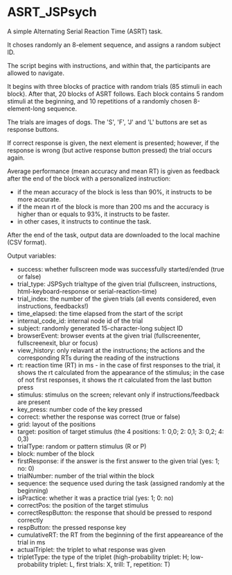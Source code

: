 # ASRT_JSPsych
A simple Alternating Serial Reaction Time (ASRT) task.

It choses randomly an 8-element sequence, and assigns a random subject ID.

The script begins with instructions, and within that, the participants are allowed to navigate.

It begins with three blocks of practice with random trials (85 stimuli in each block). After that, 20 blocks of ASRT follows. Each block contains 5 random stimuli at the beginning, and 10 repetitions of a randomly chosen 8-element-long sequence.

The trials are images of dogs. The 'S', 'F', 'J' and 'L' buttons are set as response buttons.

If correct response is given, the next element is presented; however, if the response is wrong (but active response button pressed) the trial occurs again.

Average performance (mean accuracy and mean RT) is given as feedback after the end of the block with a personalized instruction:

- if the mean accuracy of the block is less than 90%, it instructs to be more accurate.
- if the mean rt of the block is more than 200 ms and the accuracy is higher than or equals to 93%, it instructs to be faster.
- in other cases, it instructs to continue the task.

After the end of the task, output data are downloaded to the local machine (CSV format).

Output variables:
- success: whether fullscreen mode was successfully started/ended (true or false)
- trial_type: JSPSych trialtype of the given trial (fullscreen, instructions, html-keyboard-response or serial-reaction-time)
- trial_index: the number of the given trials (all events considered, even instructions, feedbacks!)
- time_elapsed: the time elapsed from the start of the script
- internal_code_id: internal node id of the trial
- subject: randomly generated 15-character-long subject ID
- browserEvent: browser events at the given trial (fullscreenenter, fullscreenexit, blur or focus)
- view_history: only relavant at the instructions; the actions and the corresponding RTs during the reading of the instructions
- rt: reaction time (RT) in ms - in the case of first responses to the trial, it shows the rt calculated from the appearance of the stimulus; in the case of not first responses, it shows the rt calculated from the last button press
- stimulus: stimulus on the screen; relevant only if instructions/feedback are present
- key_press: number code of the key pressed
- correct: whether the response was correct (true or false)
- grid: layout of the positions
- target: position of target stimulus (the 4 positions: 1: 0,0; 2: 0,1; 3: 0,2; 4: 0,3)
- trialType: random or pattern stimulus (R or P)
- block: number of the block
- firstResponse: if the answer is the first answer to the given trial (yes: 1; no: 0)
- trialNumber: number of the trial within the block
- sequence: the sequence used during the task (assigned randomly at the beginning)
- isPractice: whether it was a practice trial (yes: 1; 0: no)
- correctPos: the position of the target stimulus
- correctRespButton: the response that should be pressed to respond correctly
- respButton: the pressed response key
- cumulativeRT: the RT from the beginning of the first appeareance of the trial in ms
- actualTriplet: the triplet to what response was given
- tripletType: the type of the triplet (high-probability triplet: H; low-probability triplet: L, first trials: X, trill: T, repetition: T) 
